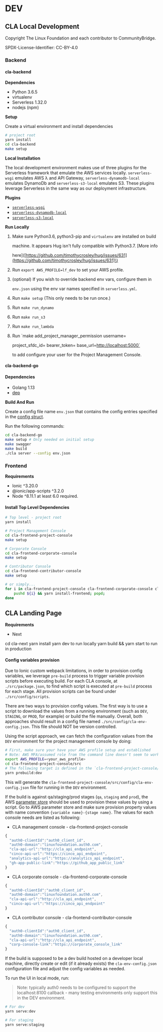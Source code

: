 # DEV

## CLA Local Development

Copyright The Linux Foundation and each contributor to CommunityBridge.

SPDX-License-Identifier: CC-BY-4.0

### Backend

#### cla-backend

**Dependencies**

* Python 3.6.5
* virtualenv
* Serverless 1.32.0
* nodejs \(npm\)

**Setup**

Create a virtual environment and install dependencies

```bash
# project root
yarn install
cd cla-backend
make setup
```

**Local Installation**

The local development environment makes use of three plugins for the Serverless framework that emulate the AWS services locally. `serverless-wsgi` emulates AWS λ and API Gateway, `serverless-dynamodb-local` emulates DynamoDb and `serverless-s3-local` emulates S3. These plugins leverage Serverless in the same way as our deployment infrastructure.

**Plugins**

* [`serverless-wsgi`](https://www.npmjs.com/package/serverless-wsgi)
* [`serverless-dynamodb-local`](https://www.npmjs.com/package/serverless-dynamodb-local)
* [`serverless-s3-local`](https://www.npmjs.com/package/serverless-s3-local)

**Run Locally**

1. Make sure Python3.6, python3-pip and `virtualenv` are installed on build

   machine. It appears Hug isn't fully compatible with Python3.7. \[More info

   here\]\([https://github.com/timothycrosley/hug/issues/631](https://github.com/timothycrosley/hug/issues/631)\)

2. Run `export AWS_PROFILE=lf_dev` to set your AWS profile.
3. \(optional\) If you wish to override backend env vars, configure them in

   `env.json` using the env var names specified in `serverless.yml`.

4. Run `make setup` \(This only needs to be run once.\)
5. Run `make run_dynamo`
6. Run `make run_s3`
7. Run `make run_lambda`
8. Run \`make add\_project\_manager\_permission username=

   project\_sfdc\_id= bearer\_token= base\_url=[http://localhost:5000\`](http://localhost:5000`)

   to add configure your user for the Project Management Console.

#### cla-backend-go

#### Dependencies

* Golang 1.13
* [dep](https://github.com/golang/dep)

**Build And Run**

Create a config file name `env.json` that contains the config entries specified in the [config struct](https://github.com/communitybridge/easycla/tree/9d90365534e45b86032affe9fbdcaab3f4cd16a2/cla-backend-go/config/config.go).

Run the following commands:

```bash
cd cla-backend-go
make setup # Only needed on initial setup
make swagger
make build
./cla server --config env.json
```

### Frontend

**Requirements**

* Ionic ^3.20.0
* @ionic/app-scripts ^3.2.0
* Node ^8.11.1 at least 6.0 required.

#### Install Top Level Dependencies

```bash
# Top level - project root
yarn install

# Project Management Console
cd cla-frontend-project-console
make setup

# Corporate Console
cd cla-frontend-corporate-console
make setup

# Contributor Console
cd cla-frontend-contributor-console
make setup

# or simply...
for i in cla-frontend-project-console cla-frontend-corporate-console cla-frontend-contributor-console; do
    pushd ${i} && yarn install-frontend; popd;
done
```

## CLA Landing Page

**Requirements**

* Next

cd cla-next yarn install yarn dev to run locally yarn build && yarn start to run in production

#### Config variables provision

Due to Ionic custom webpack limitations, in order to provision config variables, we leverage `pre-build` process to trigger variable provision scripts before executing build. For each CLA console, at `./src/package.json`, to find which script is executed at `pre-build` process for each stage. All provision scripts can be found under `./src/config/scripts`.

There are two ways to provision config values. The first way is to use a script to download the values from a running environment \(such as `DEV`, `STAGING`, or `PROD`, for example\) or build the file manually. Overall, both approaches should result in a config file named `./src/config/cla-env-config.json`. This file should NOT be version controlled.

Using the script approach, we can fetch the configuration values from the `DEV` environment for the project management console by doing:

```bash
# First, make sure your have your AWS profile setup and established
# Note: AWS MFA/assumed role from the command line doesn't seem to work with the node.js lib
export AWS_PROFILE=<your_aws_profile>
cd cla-frontend-project-console/src
# The following target is defined in the `cla-frontend-project-console/package.json` file
yarn prebuild:dev
```

This will generate the `cla-frontend-project-console/src/config/cla-env-config.json` file for running in the `DEV` environment.

If the build is against qa/staging/prod stages \(`qa`, `staging` and `prod`\), the AWS [parameter store](https://docs.aws.amazon.com/systems-manager/latest/userguide/systems-manager-paramstore.html) should be used to provision these values by using a script. Go to AWS parameter store and make sure provision property values with name convention `{variable name}-{stage name}`. The values for each console needs are listed as following:

* CLA management console - cla-frontend-project-console

```javascript
{
  "auth0-clientId":"auth0_client_id",
  "auth0-domain":"linuxfoundation.auth0.com",
  "cla-api-url":"http://cla_api_endpoint",
  "cinco-api-url":"https://cinco_api_endpoint",
  "analytics-api-url":"https://analytics_api_endpoint",
  "gh-app-public-link":"https://github_app_public_link"
}
```

* CLA corporate console - cla-frontend-corporate-console

```javascript
{
  "auth0-clientId":"auth0_client_id",
  "auth0-domain":"linuxfoundation.auth0.com",
  "cla-api-url":"http://cla_api_endpoint",
  "cinco-api-url":"https://cinco_api_endpoint"
}
```

* CLA contributor console - cla-frontend-contributor-console

```javascript
{
  "auth0-clientId":"auth0_client_id",
  "auth0-domain":"linuxfoundation.auth0.com",
  "cla-api-url":"http://cla_api_endpoint",
  "corp-console-link":"https://corporate_console_link"
}
```

If the build is supposed to be a dev build hosted on a developer local machine, directly create or edit \(if it already exists\) the `cla-env-config.json` configuration file and adjust the config variables as needed.

To run the UI in local mode, run:

> Note: typically auth0 needs to be configured to support the localhost:8100 callback - many testing environments only support this in the DEV environment.

```bash
# For dev
yarn serve:dev

# For staging
yarn serve:staging
```

